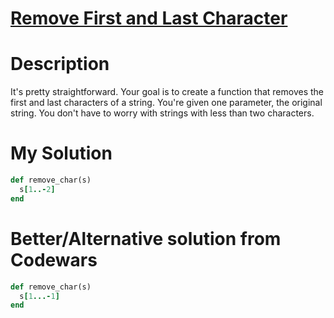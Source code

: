 # [Remove First and Last Character](https://www.codewars.com/kata/56bc28ad5bdaeb48760009b0)

# Description
It's pretty straightforward. Your goal is to create a function that removes the first and last characters of a string. 
You're given one parameter, the original string. You don't have to worry with strings with less than two characters.

# My Solution
```ruby
def remove_char(s)
  s[1..-2]
end
```
# Better/Alternative solution from Codewars
```ruby
def remove_char(s)
  s[1...-1]
end
```
